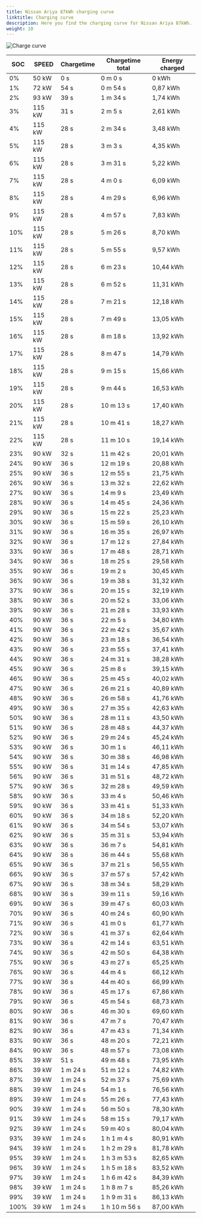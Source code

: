```yaml
---
title: Nissan Ariya 87kWh charging curve
linktitle: Charging curve
description: Here you find the charging curve for Nissan Ariya 87kWh. 
weight: 10
---
```

<!-- markdownlint-disable MD033 -->
![Charge curve](../chargingcurve.svg  "Charging curve")




|SOC | SPEED|Chargetime | Chargetime total | Energy charged |
|-----|-----|-----|-----|-----|
|0%|50 kW|  0 s|  0 m 0 s |0 kWh |
|1%|72 kW|  54 s|  0 m 54 s |0,87 kWh |
|2%|93 kW|  39 s|  1 m 34 s |1,74 kWh |
|3%|115 kW|  31 s|  2 m 5 s |2,61 kWh |
|4%|115 kW|  28 s|  2 m 34 s |3,48 kWh |
|5%|115 kW|  28 s|  3 m 3 s |4,35 kWh |
|6%|115 kW|  28 s|  3 m 31 s |5,22 kWh |
|7%|115 kW|  28 s|  4 m 0 s |6,09 kWh |
|8%|115 kW|  28 s|  4 m 29 s |6,96 kWh |
|9%|115 kW|  28 s|  4 m 57 s |7,83 kWh |
|10%|115 kW|  28 s|  5 m 26 s |8,70 kWh |
|11%|115 kW|  28 s|  5 m 55 s |9,57 kWh |
|12%|115 kW|  28 s|  6 m 23 s |10,44 kWh |
|13%|115 kW|  28 s|  6 m 52 s |11,31 kWh |
|14%|115 kW|  28 s|  7 m 21 s |12,18 kWh |
|15%|115 kW|  28 s|  7 m 49 s |13,05 kWh |
|16%|115 kW|  28 s|  8 m 18 s |13,92 kWh |
|17%|115 kW|  28 s|  8 m 47 s |14,79 kWh |
|18%|115 kW|  28 s|  9 m 15 s |15,66 kWh |
|19%|115 kW|  28 s|  9 m 44 s |16,53 kWh |
|20%|115 kW|  28 s|  10 m 13 s |17,40 kWh |
|21%|115 kW|  28 s|  10 m 41 s |18,27 kWh |
|22%|115 kW|  28 s|  11 m 10 s |19,14 kWh |
|23%|90 kW|  32 s|  11 m 42 s |20,01 kWh |
|24%|90 kW|  36 s|  12 m 19 s |20,88 kWh |
|25%|90 kW|  36 s|  12 m 55 s |21,75 kWh |
|26%|90 kW|  36 s|  13 m 32 s |22,62 kWh |
|27%|90 kW|  36 s|  14 m 9 s |23,49 kWh |
|28%|90 kW|  36 s|  14 m 45 s |24,36 kWh |
|29%|90 kW|  36 s|  15 m 22 s |25,23 kWh |
|30%|90 kW|  36 s|  15 m 59 s |26,10 kWh |
|31%|90 kW|  36 s|  16 m 35 s |26,97 kWh |
|32%|90 kW|  36 s|  17 m 12 s |27,84 kWh |
|33%|90 kW|  36 s|  17 m 48 s |28,71 kWh |
|34%|90 kW|  36 s|  18 m 25 s |29,58 kWh |
|35%|90 kW|  36 s|  19 m 2 s |30,45 kWh |
|36%|90 kW|  36 s|  19 m 38 s |31,32 kWh |
|37%|90 kW|  36 s|  20 m 15 s |32,19 kWh |
|38%|90 kW|  36 s|  20 m 52 s |33,06 kWh |
|39%|90 kW|  36 s|  21 m 28 s |33,93 kWh |
|40%|90 kW|  36 s|  22 m 5 s |34,80 kWh |
|41%|90 kW|  36 s|  22 m 42 s |35,67 kWh |
|42%|90 kW|  36 s|  23 m 18 s |36,54 kWh |
|43%|90 kW|  36 s|  23 m 55 s |37,41 kWh |
|44%|90 kW|  36 s|  24 m 31 s |38,28 kWh |
|45%|90 kW|  36 s|  25 m 8 s |39,15 kWh |
|46%|90 kW|  36 s|  25 m 45 s |40,02 kWh |
|47%|90 kW|  36 s|  26 m 21 s |40,89 kWh |
|48%|90 kW|  36 s|  26 m 58 s |41,76 kWh |
|49%|90 kW|  36 s|  27 m 35 s |42,63 kWh |
|50%|90 kW|  36 s|  28 m 11 s |43,50 kWh |
|51%|90 kW|  36 s|  28 m 48 s |44,37 kWh |
|52%|90 kW|  36 s|  29 m 24 s |45,24 kWh |
|53%|90 kW|  36 s|  30 m 1 s |46,11 kWh |
|54%|90 kW|  36 s|  30 m 38 s |46,98 kWh |
|55%|90 kW|  36 s|  31 m 14 s |47,85 kWh |
|56%|90 kW|  36 s|  31 m 51 s |48,72 kWh |
|57%|90 kW|  36 s|  32 m 28 s |49,59 kWh |
|58%|90 kW|  36 s|  33 m 4 s |50,46 kWh |
|59%|90 kW|  36 s|  33 m 41 s |51,33 kWh |
|60%|90 kW|  36 s|  34 m 18 s |52,20 kWh |
|61%|90 kW|  36 s|  34 m 54 s |53,07 kWh |
|62%|90 kW|  36 s|  35 m 31 s |53,94 kWh |
|63%|90 kW|  36 s|  36 m 7 s |54,81 kWh |
|64%|90 kW|  36 s|  36 m 44 s |55,68 kWh |
|65%|90 kW|  36 s|  37 m 21 s |56,55 kWh |
|66%|90 kW|  36 s|  37 m 57 s |57,42 kWh |
|67%|90 kW|  36 s|  38 m 34 s |58,29 kWh |
|68%|90 kW|  36 s|  39 m 11 s |59,16 kWh |
|69%|90 kW|  36 s|  39 m 47 s |60,03 kWh |
|70%|90 kW|  36 s|  40 m 24 s |60,90 kWh |
|71%|90 kW|  36 s|  41 m 0 s |61,77 kWh |
|72%|90 kW|  36 s|  41 m 37 s |62,64 kWh |
|73%|90 kW|  36 s|  42 m 14 s |63,51 kWh |
|74%|90 kW|  36 s|  42 m 50 s |64,38 kWh |
|75%|90 kW|  36 s|  43 m 27 s |65,25 kWh |
|76%|90 kW|  36 s|  44 m 4 s |66,12 kWh |
|77%|90 kW|  36 s|  44 m 40 s |66,99 kWh |
|78%|90 kW|  36 s|  45 m 17 s |67,86 kWh |
|79%|90 kW|  36 s|  45 m 54 s |68,73 kWh |
|80%|90 kW|  36 s|  46 m 30 s |69,60 kWh |
|81%|90 kW|  36 s|  47 m 7 s |70,47 kWh |
|82%|90 kW|  36 s|  47 m 43 s |71,34 kWh |
|83%|90 kW|  36 s|  48 m 20 s |72,21 kWh |
|84%|90 kW|  36 s|  48 m 57 s |73,08 kWh |
|85%|39 kW|  51 s|  49 m 48 s |73,95 kWh |
|86%|39 kW| 1 m 24 s|  51 m 12 s |74,82 kWh |
|87%|39 kW| 1 m 24 s|  52 m 37 s |75,69 kWh |
|88%|39 kW| 1 m 24 s|  54 m 1 s |76,56 kWh |
|89%|39 kW| 1 m 24 s|  55 m 26 s |77,43 kWh |
|90%|39 kW| 1 m 24 s|  56 m 50 s |78,30 kWh |
|91%|39 kW| 1 m 24 s|  58 m 15 s |79,17 kWh |
|92%|39 kW| 1 m 24 s|  59 m 40 s |80,04 kWh |
|93%|39 kW| 1 m 24 s| 1 h 1 m 4 s |80,91 kWh |
|94%|39 kW| 1 m 24 s| 1 h 2 m 29 s |81,78 kWh |
|95%|39 kW| 1 m 24 s| 1 h 3 m 53 s |82,65 kWh |
|96%|39 kW| 1 m 24 s| 1 h 5 m 18 s |83,52 kWh |
|97%|39 kW| 1 m 24 s| 1 h 6 m 42 s |84,39 kWh |
|98%|39 kW| 1 m 24 s| 1 h 8 m 7 s |85,26 kWh |
|99%|39 kW| 1 m 24 s| 1 h 9 m 31 s |86,13 kWh |
|100%|39 kW| 1 m 24 s| 1 h 10 m 56 s |87,00 kWh |
